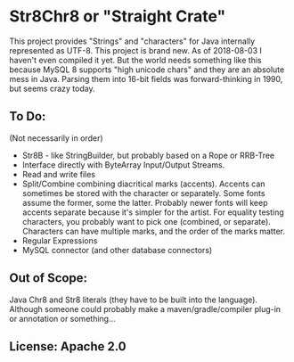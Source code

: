 # Str8Chr8 or "Straight Crate"

This project provides "Strings" and "characters" for Java internally represented as UTF-8.
This project is brand new.
As of 2018-08-03 I haven't even compiled it yet.
But the world needs something like this because MySQL 8 supports "high unicode chars" and they are an absolute mess in Java.
Parsing them into 16-bit fields was forward-thinking in 1990, but seems crazy today.

## To Do:
(Not necessarily in order)
* Str8B - like StringBuilder, but probably based on a Rope or RRB-Tree
* Interface directly with ByteArray Input/Output Streams.
* Read and write files
* Split/Combine combining diacritical marks (accents).
  Accents can sometimes be stored with the character or separately.
  Some fonts assume the former, some the latter.
  Probably newer fonts will keep accents separate because it's simpler for the artist.
  For equality testing characters, you probably want to pick one (combined, or separate).
  Characters can have multiple marks, and the order of the marks matter.
* Regular Expressions
* MySQL connector (and other database connectors)

## Out of Scope:
Java Chr8 and Str8 literals (they have to be built into the language).
Although someone could probably make a maven/gradle/compiler plug-in or annotation or something... 

## License: Apache 2.0